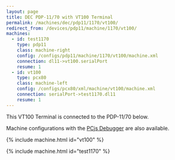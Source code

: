```yaml
---
layout: page
title: DEC PDP-11/70 with VT100 Terminal
permalink: /machines/dec/pdp11/1170/vt100/
redirect_from: /devices/pdp11/machine/1170/vt100/
machines:
  - id: test1170
    type: pdp11
    class: machine-right
    config: /configs/pdp11/machine/1170/vt100/machine.xml
    connection: dl11->vt100.serialPort
    resume: 1
  - id: vt100
    type: pcx80
    class: machine-left
    config: /configs/pcx80/xml/machine/vt100/machine.xml
    connection: serialPort->test1170.dl11
    resume: 1
---
```


This VT100 Terminal is connected to the PDP-11/70 below.

Machine configurations with the [PCjs Debugger](debugger/) are also available.

{% include machine.html id="vt100" %}

{% include machine.html id="test1170" %}
